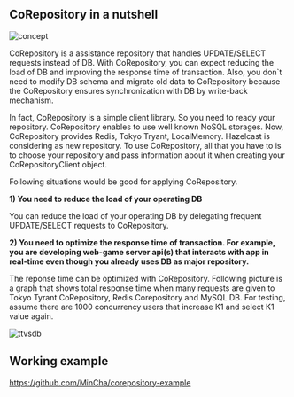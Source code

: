 ## CoRepository in a nutshell
![concept](http://good-samples.googlecode.com/files/corepository-concept-20120731.gif)

CoRepository is a assistance repository that handles UPDATE/SELECT requests instead of DB. With CoRepository, you can expect reducing the load of DB and improving the response time of transaction. Also, you don`t need to modify DB schema and migrate old data to CoRepository because the CoRepository ensures synchronization with DB by write-back mechanism.

In fact, CoRepository is a simple client library. So you need to ready your repository. CoRepository enables to use well known NoSQL storages. Now, CoRepository provides Redis, Tokyo Tryant, LocalMemory. Hazelcast is considering as new repository. To use CoRepository, all that you have to is to choose your repository and pass information about it when creating your CoRepositoryClient object. 

Following situations would be good for applying CoRepository.

**1) You need to reduce the load of your operating DB**

You can reduce the load of your operating DB by delegating frequent UPDATE/SELECT requests to CoRepository.

**2) You need to optimize the response time of transaction. For example, you are developing web-game server api(s) that interacts with app in real-time even though you already uses DB as major repository.**

The reponse time can be optimized with CoRepository. Following picture is a graph that shows total response time when many requests are given to Tokyo Tyrant CoRepository, Redis Corepository and MySQL DB. For testing, assume there are 1000 concurrency users that increase K1 and select K1 value again.

![ttvsdb](http://good-samples.googlecode.com/files/tt-vs-db4.gif)

## Working example
https://github.com/MinCha/corepository-example 
